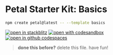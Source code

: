 # Petal Starter Kit: Basics

```sh
npm create petal@latest -- --template basics
```

[![open in stackblitz](https://developer.stackblitz.com/img/open_in_stackblitz.svg)](https://stackblitz.com/github/pulseflow/petal/tree/main/examples/basics)
[![open with codesandbox](https://assets.codesandbox.io/github/button-edit-lime.svg)](https://codesandbox.io/p/sandbox/github/pulseflow/petal/tree/main/examples/basics)
[![open in github codespaces](https://github.com/codespaces/badge.svg)](https://codespaces.new/pulseflow/petal?devcontainer_path=.devcontainer/basics/devcontainer.json)

> **done this before?** delete this file. have fun!
